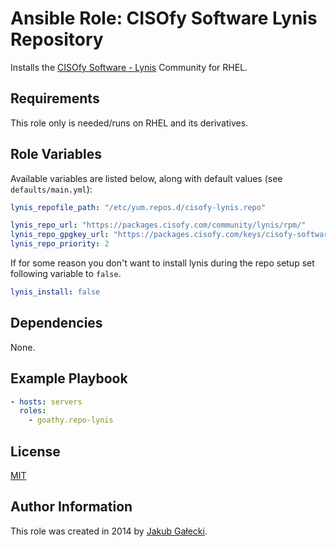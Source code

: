 # Ansible Role: CISOfy Software Lynis Repository

Installs the [CISOfy Software - Lynis](https://cisofy.com/lynis/) Community for RHEL.

Requirements
------------

This role only is needed/runs on RHEL and its derivatives.

Role Variables
--------------

Available variables are listed below, along with default values (see `defaults/main.yml`):
```yaml
lynis_repofile_path: "/etc/yum.repos.d/cisofy-lynis.repo"

lynis_repo_url: "https://packages.cisofy.com/community/lynis/rpm/"
lynis_repo_gpgkey_url: "https://packages.cisofy.com/keys/cisofy-software-rpms-public.key"
lynis_repo_priority: 2
```
If for some reason you don't want to install lynis during the repo setup set following variable to `false`.

```yaml
lynis_install: false
```

Dependencies
------------

None.

Example Playbook
----------------
```yaml
- hosts: servers
  roles:
    - goathy.repo-lynis
```

License
-------

[MIT](./LICENSE)

Author Information
------------------

This role was created in 2014 by [Jakub Gałecki](https://github.com/Goathy).
